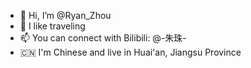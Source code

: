 - 👋 Hi, I’m @Ryan_Zhou
- 👀 I like traveling
- 📫 You can connect with Bilibili: @-朱珠-
- 🇨🇳 I'm Chinese and live in Huai'an, Jiangsu Province
